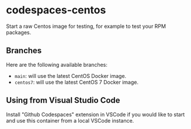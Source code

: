 # codespaces-centos

Start a raw Centos image for testing, for example to test your RPM packages.

## Branches

Here are the following available branches:
- `main`: will use the latest CentOS Docker image.
- `centos7`: will use the latest CentOS 7 Docker image.

## Using from Visual Studio Code

Install "Github Codespaces" extension in VSCode if you would like to start and use this container from a local VSCode instance.
